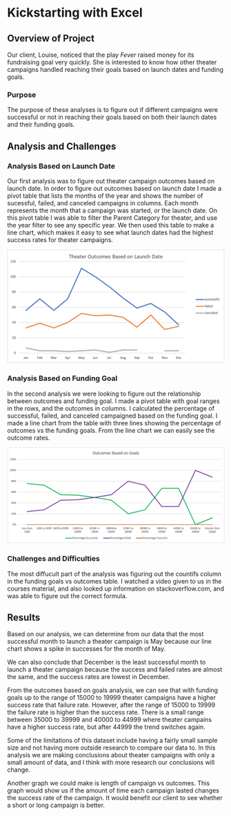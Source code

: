 # Kickstarting with Excel

## Overview of Project

Our client, Louise, noticed that the play *Fever* raised money for its fundraising goal very quickly. She is interested to know how other theater campaigns handled reaching their goals based on launch dates and funding goals.

### Purpose

The purpose of these analyses is to figure out if different campaigns were successful or not in reaching their goals based on both their launch dates and their funding goals. 

## Analysis and Challenges

### Analysis Based on Launch Date
Our first analysis was to figure out theater campaign outcomes based on launch date. In order to figure out outcomes based on launch date I made a pivot table that lists the months of the year and shows the number of sucessful, failed, and canceled campaigns in columns. Each month represents the month that a campaign was started, or the launch date. On this pivot table I was able to filter the Parent Category for theater, and use the year filter to see any specific year. We then used this table to make a line chart, which makes it easy to see what launch dates had the highest success rates for theater campaigns.

![image info](./resources/Theater_Outcomes_vs_Launch.png)

### Analysis Based on Funding Goal
In the second analysis we were looking to figure out the relationship between outcomes and funding goal. I made a pivot table with goal ranges in the rows, and the outcomes in columns. I calculated the percentage of successful, failed, and canceled campaigned based on the funding goal. I made a line chart from the table with three lines showing the percentage of outcomes vs the funding goals. From the line chart we can easily see the outcome rates.


![image info](./resources/Outcomes_vs_Goals.png)

### Challenges and Difficulties
The most diffucult part of the analysis was figuring out the countifs column in the funding goals vs outcomes table. I watched a video given to us in the courses material, and also looked up information on stackoverflow.com, and was able to figure out the correct formula.

## Results

Based on our analysis, we can determine from our data that the most successful month to launch a theater campaign is May because our line chart shows a spike in successes for the month of May. 

We can also conclude that December is the least successful month to launch a theater campaign because the success and failed rates are almost the same, and the success rates are lowest in December.

From the outcomes based on goals analysis, we can see that with funding goals up to the range of 15000 to 19999 theater campaigns have a higher success rate that failure rate. However, after the range of 15000 to 19999 the failure rate is higher than the success rate. There is a small range between 35000 to 39999 and 40000 to 44999 where theater campains have a higher success rate, but after 44999 the trend switches again.

Some of the limitations of this dataset include having a fairly small sample size and not having more outside research to compare our data to. In this analysis we are making conclusions about theater campaigns with only a small amount of data, and I think with more research our conclusions will change.

Another graph we could make is length of campaign vs outcomes. This graph would show us if the amount of time each campaign lasted changes the success rate of the campaign. It would benefit our client to see whether a short or long campaign is better.

